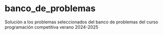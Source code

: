 # banco_de_problemas
Solución a los problemas seleccionados del banco de problemas del curso programación competitiva verano 2024-2025
